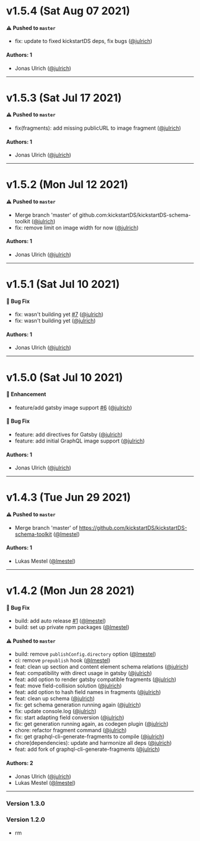 # v1.5.4 (Sat Aug 07 2021)

#### ⚠️ Pushed to `master`

- fix: update to fixed kickstartDS deps, fix bugs ([@julrich](https://github.com/julrich))

#### Authors: 1

- Jonas Ulrich ([@julrich](https://github.com/julrich))

---

# v1.5.3 (Sat Jul 17 2021)

#### ⚠️ Pushed to `master`

- fix(fragments): add missing publicURL to image fragment ([@julrich](https://github.com/julrich))

#### Authors: 1

- Jonas Ulrich ([@julrich](https://github.com/julrich))

---

# v1.5.2 (Mon Jul 12 2021)

#### ⚠️ Pushed to `master`

- Merge branch 'master' of github.com:kickstartDS/kickstartDS-schema-toolkit ([@julrich](https://github.com/julrich))
- fix: remove limit on image width for now ([@julrich](https://github.com/julrich))

#### Authors: 1

- Jonas Ulrich ([@julrich](https://github.com/julrich))

---

# v1.5.1 (Sat Jul 10 2021)

#### 🐛 Bug Fix

- fix: wasn't building yet [#7](https://github.com/kickstartDS/kickstartDS-schema-toolkit/pull/7) ([@julrich](https://github.com/julrich))
- fix: wasn't building yet ([@julrich](https://github.com/julrich))

#### Authors: 1

- Jonas Ulrich ([@julrich](https://github.com/julrich))

---

# v1.5.0 (Sat Jul 10 2021)

#### 🚀 Enhancement

- feature/add gatsby image support [#6](https://github.com/kickstartDS/kickstartDS-schema-toolkit/pull/6) ([@julrich](https://github.com/julrich))

#### 🐛 Bug Fix

- feature: add directives for Gatsby ([@julrich](https://github.com/julrich))
- feature: add initial GraphQL image support ([@julrich](https://github.com/julrich))

#### Authors: 1

- Jonas Ulrich ([@julrich](https://github.com/julrich))

---

# v1.4.3 (Tue Jun 29 2021)

#### ⚠️ Pushed to `master`

- Merge branch 'master' of https://github.com/kickstartDS/kickstartDS-schema-toolkit ([@lmestel](https://github.com/lmestel))

#### Authors: 1

- Lukas Mestel ([@lmestel](https://github.com/lmestel))

---

# v1.4.2 (Mon Jun 28 2021)

#### 🐛 Bug Fix

- build: add auto release [#1](https://github.com/kickstartDS/kickstartDS-schema-toolkit/pull/1) ([@lmestel](https://github.com/lmestel))
- build: set up private npm packages ([@lmestel](https://github.com/lmestel))

#### ⚠️ Pushed to `master`

- build: remove `publishConfig.directory` option ([@lmestel](https://github.com/lmestel))
- ci: remove `prepublish` hook ([@lmestel](https://github.com/lmestel))
- feat: clean up section and content element schema relations ([@julrich](https://github.com/julrich))
- feat: compatibility with direct usage in gatsby ([@julrich](https://github.com/julrich))
- feat: add option to render gatsby compatible fragments ([@julrich](https://github.com/julrich))
- feat: move field-collision solution ([@julrich](https://github.com/julrich))
- feat: add option to hash field names in fragments ([@julrich](https://github.com/julrich))
- feat: clean up schema ([@julrich](https://github.com/julrich))
- fix: get schema generation running again ([@julrich](https://github.com/julrich))
- fix: update console.log ([@julrich](https://github.com/julrich))
- fix: start adapting field conversion ([@julrich](https://github.com/julrich))
- fix: get generation running again, as codegen plugin ([@julrich](https://github.com/julrich))
- chore: refactor fragment command ([@julrich](https://github.com/julrich))
- fix: get graphql-cli-generate-fragments to compile ([@julrich](https://github.com/julrich))
- chore(dependencies): update and harmonize all deps ([@julrich](https://github.com/julrich))
- feat: add fork of graphql-cli-generate-fragments ([@julrich](https://github.com/julrich))

#### Authors: 2

- Jonas Ulrich ([@julrich](https://github.com/julrich))
- Lukas Mestel ([@lmestel](https://github.com/lmestel))

---

### Version 1.3.0

### Version 1.2.0
- rm

